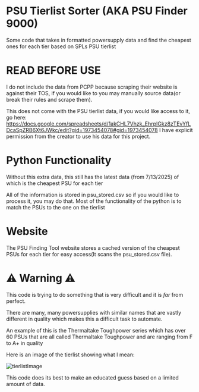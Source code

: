# PSU Tierlist Sorter (AKA PSU Finder 9000)
Some code that takes in formatted powersupply data and find the cheapest ones for each tier based on SPLs PSU tierlist


# READ BEFORE USE
I do not include the data from PCPP because scraping their website is against their TOS, if you would like to you may manually source data(or break their rules and scrape them).

This does not come with the PSU tierlist data, if you would like access to it, go here: https://docs.google.com/spreadsheets/d/1akCHL7Vhzk_EhrpIGkz8zTEvYfLDcaSpZRB6Xt6JWkc/edit?gid=1973454078#gid=1973454078
I have explicit permission from the creator to use his data for this project.


# Python Functionality
Without this extra data, this still has the latest data (from 7/13/2025) of which is the cheapest PSU for each tier

All of the information is stored in psu_stored.csv so if you would like to process it, you may do that. Most of the functionality of the python is to match the PSUs to the one on the tierlist

# Website 

The PSU Finding Tool website stores a cached version of the cheapest PSUs for each tier for easy access(It scans the psu_stored.csv file).

# ⚠️ Warning ⚠️
This code is trying to do something that is very difficult and it is _far_ from perfect. 

There are many, many powersupplies with similar names that are vastly different in quality which makes this a difficult task to automate.

An example of this is the Thermaltake Toughpower series which has over 60 PSUs that are all called Thermaltake Toughpower and are ranging from F to A+ in quality

Here is an image of the tierlist showing what I mean:


![tierlistImage](https://github.com/user-attachments/assets/001303fc-d744-4aa9-b173-2a8d9ced42d5)


This code does its best to make an educated guess based on a limited amount of data.
